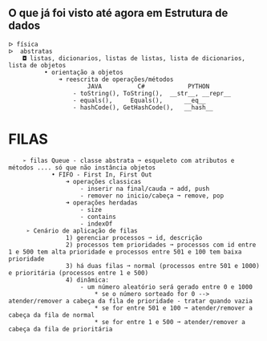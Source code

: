 ## O que já foi visto até agora em Estrutura de dados
    ᐅ física
    ᐅ  abstratas
        ◘ listas, dicionarios, listas de listas, lista de dicionarios, lista de objetos
              • orientação a objetos
                  ➜ reescrita de operações/métodos
                          JAVA          C#            PYTHON
                      - toString(), ToString(),  __str__, __repr__
                      - equals(),     Equals(),      __eq__
                      - hashCode(), GetHashCode(),   __hash__
# FILAS
        ➢ filas Queue - classe abstrata ➞ esqueleto com atributos e métodos .... só que não instância objetos
                • FIFO - First In, First Out
                    ➜ operações classicas 
                        - inserir na final/cauda ➞ add, push 
                        - remover no inicio/cabeça ➞ remove, pop
                    ➜ operações herdadas
                        - size
                        - contains
                        - indexOf
         ➢ Cenário de aplicação de filas
                    1) gerenciar processos ➞ id, descrição
                    2) processos tem prioridades ➞ processos com id entre 1 e 500 tem alta prioridade e processos entre 501 e 100 tem baixa prioridade
                    3) há duas filas ➞ normal (processos entre 501 e 1000) e prioritária (processos entre 1 e 500)
                    4) dinâmica:
                        - um número aleatório será gerado entre 0 e 1000
                            * se o número sorteado for 0 --> atender/remover a cabeça da fila de prioridade - tratar quando vazia
                            * se for entre 501 e 100 ➞ atender/remover a cabeça da fila de normal
                            * se for entre 1 e 500 ➞ atender/remover a cabeça da fila de prioritária
